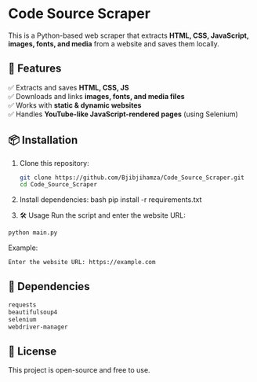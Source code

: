 # Code Source Scraper

This is a Python-based web scraper that extracts **HTML, CSS, JavaScript, images, fonts, and media** from a website and saves them locally.

## 🚀 Features
✅ Extracts and saves **HTML, CSS, JS**  
✅ Downloads and links **images, fonts, and media files**  
✅ Works with **static & dynamic websites**  
✅ Handles **YouTube-like JavaScript-rendered pages** (using Selenium)

## 📦 Installation

1. Clone this repository:
   ```bash
   git clone https://github.com/Bjibjihamza/Code_Source_Scraper.git
   cd Code_Source_Scraper
   ```
2. Install dependencies:
bash
pip install -r requirements.txt


3. 🛠️ Usage
Run the script and enter the website URL:

```bash
python main.py
```

Example:
```bash
Enter the website URL: https://example.com
```

## 📜 Dependencies
```bash
requests
beautifulsoup4
selenium
webdriver-manager
```

## 📄 License
This project is open-source and free to use.

